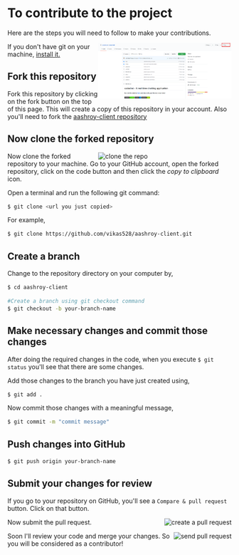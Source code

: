 # To contribute to the project

Here are the steps you will need to follow to make your contributions.

<img align="right" width="300" src="https://github.com/codadept/codachat/blob/master/resources/c1.png" alt="fork this repo" />

If you don't have git on your machine, [install it.](https://git-scm.com)

## Fork this repository

Fork this repository by clicking on the fork button on the top of this page. This will create a copy of this repository in your account. Also you'll need to fork the [aashroy-client repository](https://github.com/vikas528/aashroy-client.git)

## Now clone the forked repository

<img align="right" width="300" src="" alt="clone the repo" />

Now clone the forked repository to your machine. Go to your GitHub account, open the forked repository, click on the code button and then click the _copy to clipboard_ icon.

Open a terminal and run the following git command:

```bash
$ git clone <url you just copied>
```

For example,

```bash
$ git clone https://github.com/vikas528/aashroy-client.git
```

## Create a branch

Change to the repository directory on your computer by,
```bash
$ cd aashroy-client
```

```bash
#Create a branch using git checkout command
$ git checkout -b your-branch-name
```

## Make necessary changes and commit those changes

After doing the required changes in the code, when you execute `$ git status` you'll see that there are some changes.

Add those changes to the branch you have just created using,

```bash
$ git add .
```

Now commit those changes with a meaningful message,

```bash
$ git commit -m "commit message"
```

## Push changes into GitHub

```bash
$ git push origin your-branch-name
```

## Submit your changes for review

If you go to your repository on GitHub, you'll see a `Compare & pull request` button. Click on that button.

<img style="float:right;" src="" alt="create a pull request" />

Now submit the pull request.

<img style="float: right;" src="" alt="send pull request" />

Soon I'll review your code and merge your changes. So you will be considered as a contributor!